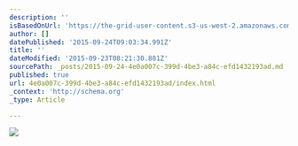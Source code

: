 ```yaml
---
description: ''
isBasedOnUrl: 'https://the-grid-user-content.s3-us-west-2.amazonaws.com/b6121062-1d1b-425e-89f8-f2482a3d00ac.png'
author: []
datePublished: '2015-09-24T09:03:34.991Z'
title: ''
dateModified: '2015-09-23T08:21:30.881Z'
sourcePath: _posts/2015-09-24-4e0a007c-399d-4be3-a84c-efd1432193ad.md
published: true
url: 4e0a007c-399d-4be3-a84c-efd1432193ad/index.html
_context: 'http://schema.org'
_type: Article

---
```

![](https://the-grid-user-content.s3-us-west-2.amazonaws.com/b6121062-1d1b-425e-89f8-f2482a3d00ac.png)